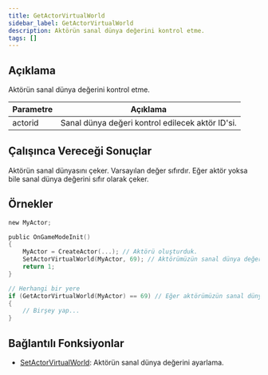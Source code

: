 ```yaml
---
title: GetActorVirtualWorld
sidebar_label: GetActorVirtualWorld
description: Aktörün sanal dünya değerini kontrol etme.
tags: []
---
```


<VersionWarnTR version='SA-MP 0.3.7' />

## Açıklama

Aktörün sanal dünya değerini kontrol etme.

| Parametre | Açıklama                                         |
| -------   | ------------------------------------------------ |
| actorid   | Sanal dünya değeri kontrol edilecek aktör ID'si. |

## Çalışınca Vereceği Sonuçlar

Aktörün sanal dünyasını çeker. Varsayılan değer sıfırdır. Eğer aktör yoksa bile sanal dünya değerini sıfır olarak çeker.

## Örnekler

```c
new MyActor;

public OnGameModeInit()
{
    MyActor = CreateActor(...); // Aktörü oluşturduk.
    SetActorVirtualWorld(MyActor, 69); // Aktörümüzün sanal dünya değerini 69 yaptık.
    return 1;
}

// Herhangi bir yere 
if (GetActorVirtualWorld(MyActor) == 69) // Eğer aktörümüzün sanal dünya değeri 69'a eşitse...
{
    // Birşey yap...
}
```

## Bağlantılı Fonksiyonlar

- [SetActorVirtualWorld](SetActorVirtualWorld): Aktörün sanal dünya değerini ayarlama.

